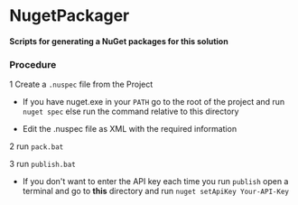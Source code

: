 # NugetPackager

#### Scripts for generating a NuGet packages for this solution

### Procedure

1 Create a `.nuspec` file from the Project
  * If you have nuget.exe in your `PATH` go to the root of the project and run `nuget spec`
else run the command relative to this directory

  * Edit the .nuspec file as XML with the required information 

2 run `pack.bat`

3 run `publish.bat`

  * If you don't want to enter the API key each time you run `publish` open a terminal and go to **this** directory and run `nuget setApiKey Your-API-Key`
